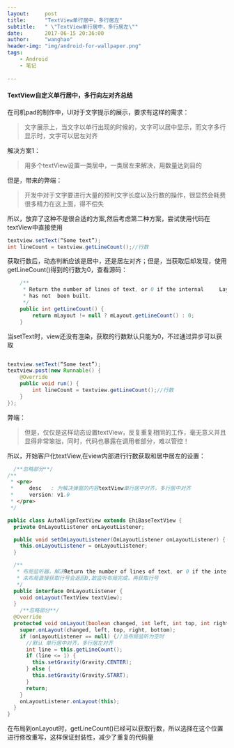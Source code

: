```yaml
---
layout:     post
title:      "TextView单行居中，多行居左"
subtitle:   " \"TextView单行居中，多行居左\""
date:       2017-06-15 20:36:00
author:     "wanghao"
header-img: "img/android-for-wallpaper.png"
tags:
    - Android
    - 笔记
    
---
```



#### TextView自定义单行居中，多行向左对齐总结
在司机pad的制作中，UI对于文字提示的展示，要求有这样的需求：
> 文字展示上，当文字以单行出现的时候的，文字可以居中显示，而文字多行显示时，文字可以居左对齐

解决方案1：
> 用多个textView设置一类居中，一类居左来解决，用数量达到目的

但是，带来的弊端：
> 开发中对于文字要进行大量的预判文字长度以及行数的操作，很显然会耗费很多精力在这上面，得不偿失

所以，放弃了这种不是很合适的方案,然后考虑第二种方案，尝试使用代码在textView中直接使用

```JAVA
textview.setText(“Some text”);
int lineCount = textview.getLineCount();//行数

```

获取行数后，动态判断应该是居中，还是居左对齐；但是，当获取后却发现，使用getLineCount()得到的行数为0，查看源码：

```JAVA
    /** 
     * Return the number of lines of text, or 0 if the internal     Layout        
     * has not  been built. 
     */  
    public int getLineCount() {  
        return mLayout != null ? mLayout.getLineCount() : 0;  
    }  

```

当setText时，view还没有渲染，获取的行数默认只能为0，不过通过异步可以获取

```JAVA

textview.setText(“Some text”);
textview.post(new Runnable() {
    @Override
    public void run() {
        int lineCount = textview.getLineCount();//行数
    }
});

```
弊端：
> 但是，仅仅是这样动态设置textView，反复重复相同的工作，毫无意义并且显得非常笨拙，同时，代码也暴露在调用者部分，难以管控！

所以，开始客户化textView,在view内部进行行数获取和居中居左的设置：

```JAVA
  /**忽略部分**/
/**
 * <pre>
 *     desc   : 为解决弹窗的内容textView单行居中对齐，多行居中对齐
 *     version: v1.0
 * </pre>
 */

public class AutoAlignTextView extends EhiBaseTextView {
  private OnLayoutListener onLayoutListener;

  public void setOnLayoutListener(OnLayoutListener onLayoutListener) {
    this.onLayoutListener = onLayoutListener;
  }

  /**
   * 布局监听器，解决Return the number of lines of text, or 0 if the internal Layout has not been built.的问题
   * 未布局直接获取行号会返回0,故监听布局完成，再获取行号
   */
  public interface OnLayoutListener {
    void onLayout(TextView textView);
  }
    /**忽略部分**/
  @Override
  protected void onLayout(boolean changed, int left, int top, int right, int bottom) {
    super.onLayout(changed, left, top, right, bottom);
    if (onLayoutListener == null) {//当布局监听为空时
      //默认 单行居中对齐，多行居左对齐
      int line = this.getLineCount();
      if (line <= 1) {
        this.setGravity(Gravity.CENTER);
      } else {
        this.setGravity(Gravity.START);
      }
      return;
    }
    onLayoutListener.onLayout(this);
  }
}

```
在布局到onLayout时，getLineCount()已经可以获取行数，所以选择在这个位置进行修改重写，这样保证封装性，减少了重复的代码量
